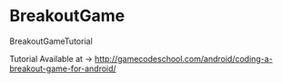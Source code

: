 # BreakoutGame
BreakoutGameTutorial

Tutorial Available at -> http://gamecodeschool.com/android/coding-a-breakout-game-for-android/
